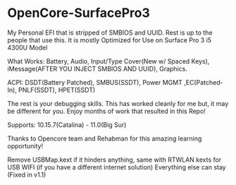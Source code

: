 # OpenCore-SurfacePro3
My Personal EFI that is stripped of SMBIOS and UUID. Rest is up to the people that use this. 
It is mostly Optimized for Use on Surface Pro 3 i5 4300U Model

What Works: Battery, Audio, Input/Type Cover(New w/ Spaced Keys), iMessage(AFTER YOU INJECT SMBIOS AND UUID), Graphics.

ACPI: DSDT(Battery Patched), SMBUS(SSDT), Power MGMT ,EC(Patched-In), PNLF(SSDT), HPET(SSDT)

The rest is your debugging skills. This has worked cleanly for me but, it may be different for you. Enjoy months of work that resulted in this Repo!

Supports: 10.15.7(Catalina) - 11.0(Big Sur)

Thanks to Opencore team and Rehabman for this amazing learning opportunity!

Remove USBMap.kext if it hinders anything, same with RTWLAN kexts for USB WIFI (if you have a different internet solution) Everything else can stay (Fixed in v1.1)

